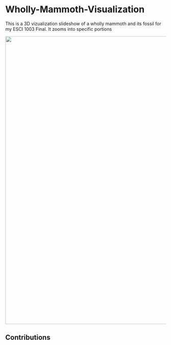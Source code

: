 # Wholly-Mammoth-Visualization
This is a 3D vizualization slideshow of a wholly mammoth and its fossil for my ESCI 1003 Final. It zooms into specific portions 

<img src="title2.gif" width="900"/>

## Contributions



